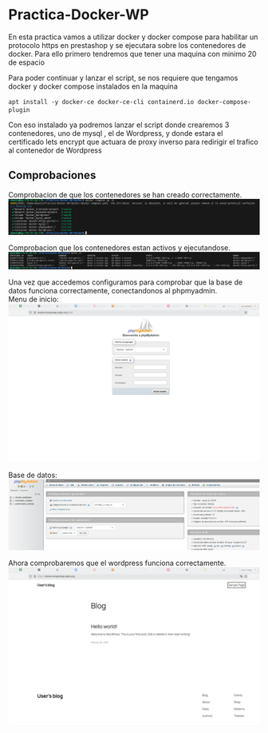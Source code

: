 # Practica-Docker-WP
En esta practica vamos a utilizar docker y docker compose para habilitar un protocolo https en prestashop y se ejecutara sobre los contenedores de docker.
Para ello primero tendremos que tener una maquina con minimo 20 de espacio

Para poder continuar y lanzar el script, se nos requiere que tengamos docker y docker compose instalados en la maquina
```
apt install -y docker-ce docker-ce-cli containerd.io docker-compose-plugin
```
Con eso instalado ya podremos lanzar el script donde crearemos 3 contenedores, uno de mysql , el de Wordpress, y donde estara el certificado lets encrypt que actuara de proxy inverso para redirigir el trafico al contenedor de Wordpress

## Comprobaciones
Comprobacion de que los contenedores se han creado correctamente.
![](ImagenesMarkDown/CreacionContenedores.png)

Comprobacion que los contenedores estan activos y ejecutandose.
![](ImagenesMarkDown/DockerCreacion.png)

Una vez que accedemos configuramos para comprobar que la base de datos funciona correctamente, conectandonos al phpmyadmin.  
Menu de inicio:  
![](ImagenesMarkDown/phpmyadmin.png)

Base de datos:  
![](ImagenesMarkDown/phpmy.png)

Ahora comprobaremos que el wordpress funciona correctamente.  
![](ImagenesMarkDown/Wordpress.png)
